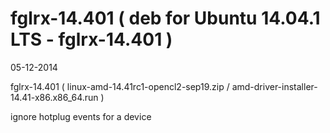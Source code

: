 fglrx-14.401 ( deb for Ubuntu 14.04.1 LTS - fglrx-14.401 )
=================

05-12-2014

fglrx-14.401 ( linux-amd-14.41rc1-opencl2-sep19.zip / amd-driver-installer-14.41-x86.x86_64.run )

ignore hotplug events for a device

